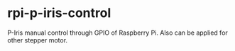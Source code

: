 # rpi-p-iris-control
P-Iris manual control through GPIO of Raspberry Pi. Also can be applied for other stepper motor.
